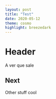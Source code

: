 ```yaml
---
layout: post
title: "Test"
date: 2020-05-12
theme: cosmo
highlight: breezedark
---
```


# Header
A ver que sale

## Next
Other stuff cool
